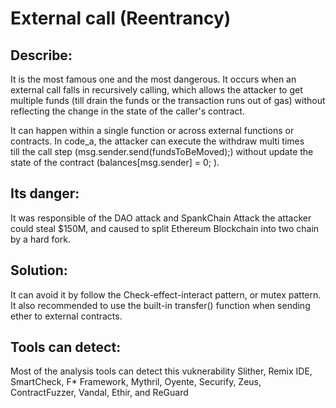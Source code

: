 # External call (Reentrancy) 

## Describe: 
It is the most famous one and the most dangerous.
 It occurs when an external call falls in recursively calling, which allows the attacker to get multiple funds (till drain the funds or the transaction runs out of gas) without reflecting the change in the state of the caller's contract.

  It can happen within a single function or across external functions or contracts.
   In code_a, the attacker can execute the withdraw multi times  
   till the call step (msg.sender.send(fundsToBeMoved);)  without update the state of the contract (balances[msg.sender] = 0;  ).
## Its danger: 
  It was responsible of the DAO attack and SpankChain Attack the attacker could steal $150M, and caused to split Ethereum Blockchain into two chain by a hard fork.

## Solution: 
It can avoid it by follow the Check-effect-interact pattern, or mutex pattern.
 It also recommended to use the built-in transfer() function when sending ether to external contracts.

## Tools can detect:
 Most of the analysis tools can detect this vuknerability Slither, Remix IDE, SmartCheck,
 F* Framework, Mythril, Oyente, Securify, Zeus, ContractFuzzer, Vandal, Ethir, and ReGuard
